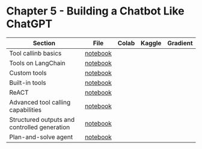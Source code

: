 # Chapter 5 - Building a Chatbot Like ChatGPT


| Section	| File | Colab	 | Kaggle	| Gradient |
|-----------|--------|--------|-----------|----------|
| Tool callinb basics | [notebook](tools_with_llm_example.ipynb)  |        | | |
| Tools on LangChain | [notebook](tools_langchain.ipynb)  |        | | |
| Custom tools | [notebook](custom_tools.ipynb)     |        | | |
| Built-in tools | [notebook](built-in_tools.ipynb)     |        |   |   |
| ReACT | [notebook](react_example.ipynb)     |       |   |   |
| Advanced tool calling capabilities | [notebook](tool_node.ipynb)     |       |   |   |
| Structured outputs and controlled generation  | [notebook](structured_output.ipynb)     |       |   |   |
| Plan-and-solve agent  | [notebook](plan_and_solve.ipynb)     |       |   |   |
